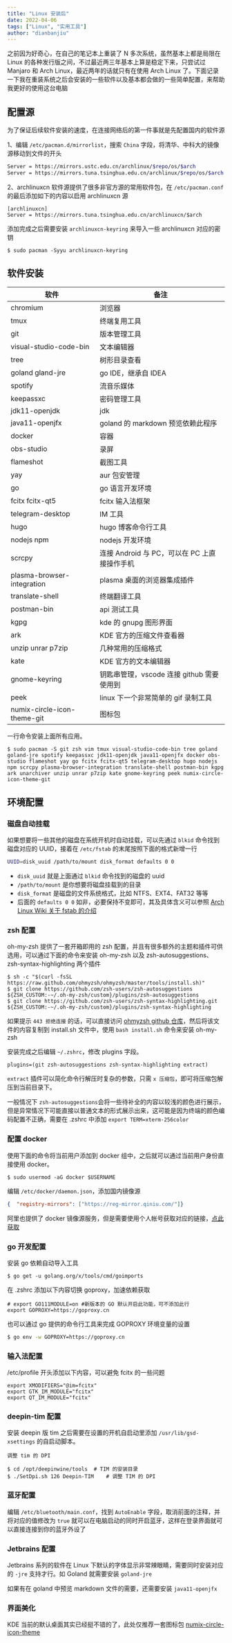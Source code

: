 ```yaml
---
title: "Linux 安装后"
date: 2022-04-06
tags: ["Linux", "实用工具"]
author: "dianbanjiu"
---
```

之前因为好奇心，在自己的笔记本上重装了 N 多次系统，虽然基本上都是局限在 Linux 的各种发行版之间，不过最近两三年基本上算是稳定下来，只尝试过 Manjaro 和 Arch Linux，最近两年的话就只有在使用 Arch Linux 了。下面记录一下我在重装系统之后会安装的一些软件以及基本都会做的一些简单配置，来帮助我更好的使用这台电脑

## 配置源

为了保证后续软件安装的速度，在连接网络后的第一件事就是先配置国内的软件源

1、编辑 `/etc/pacman.d/mirrorlist`，搜索 `China` 字段，将清华、中科大的镜像源移动到文件的开头

```bash
Server = https://mirrors.ustc.edu.cn/archlinux/$repo/os/$arch
Server = https://mirrors.tuna.tsinghua.edu.cn/archlinux/$repo/os/$arch
```

2、archlinuxcn 软件源提供了很多非官方源的常用软件包，在 `/etc/pacman.conf` 的最后添加如下的内容以启用 archlinuxcn 源

```
[archlinuxcn]
Server = https://mirrors.tuna.tsinghua.edu.cn/archlinuxcn/$arch
```

添加完成之后需要安装 `archlinuxcn-keyring` 来导入一些 archlinuxcn 对应的密钥

```
$ sudo pacman -Syyu archlinuxcn-keyring
```

## 软件安装

| 软件 | 备注 |
| --- | --- |
| chromium | 浏览器 |
| tmux | 终端复用工具 |
| git | 版本管理工具 |
| visual-studio-code-bin | 文本编辑器 |
| tree | 树形目录查看 |
| goland gland-jre | go IDE，继承自 IDEA |
| spotify | 流音乐媒体 |
| keepassxc | 密码管理工具 |
| jdk11-openjdk | jdk |
| java11-openjfx | goland 的 markdown 预览依赖此程序 |
| docker | 容器 |
| obs-studio | 录屏 |
| flameshot | 截图工具 |
| yay | aur 包安管理 |
| go | go 语言开发环境 |
| fcitx fcitx-qt5 | fcitx 输入法框架 |
| telegram-desktop | IM 工具 |
| hugo | hugo 博客命令行工具 |
| nodejs npm | nodejs 开发环境 |
| scrcpy | 连接 Android 与 PC，可以在 PC 上直接操作手机 |
| plasma-browser-integration | plasma 桌面的浏览器集成插件 |
| translate-shell | 终端翻译工具 |
| postman-bin | api 测试工具 |
| kgpg | kde 的 gnupg 图形界面 |
| ark | KDE 官方的压缩文件查看器 |
| unzip unrar p7zip | 几种常用的压缩格式 |
| kate | KDE 官方的文本编辑器 |
| gnome-keyring | 钥匙串管理，vscode 连接 github 需要使用到 |
| peek | linux 下一个非常简单的 gif 录制工具 |
| numix-circle-icon-theme-git | 图标包 |

一行命令安装上面所有应用。

```
$ sudo pacman -S git zsh vim tmux visual-studio-code-bin tree goland goland-jre spotify keepassxc jdk11-openjdk java11-openjfx docker obs-studio flameshot yay go fcitx fcitx-qt5 telegram-desktop hugo nodejs npm scrcpy plasma-browser-integration translate-shell postman-bin kgpg ark unarchiver unzip unrar p7zip kate gnome-keyring peek numix-circle-icon-theme-git
```

## 环境配置

### 磁盘自动挂载

如果想要将一些其他的磁盘在系统开机时自动挂载，可以先通过 `blkid` 命令找到磁盘对应的 UUID，接着在 `/etc/fstab` 的末尾按照下面的格式新增一行

```bash
UUID=disk_uuid /path/to/mount disk_format defaults 0 0
```

- `disk_uuid` 就是上面通过 `blkid` 命令找到的磁盘的 uuid
- `/path/to/mount` 是你想要将磁盘挂载到的目录
- `disk_format` 是磁盘的文件系统格式，比如 NTFS、EXT4、FAT32 等等
- 后面的 `defaults 0 0` 如非，必要保持不变即可，其及具体含义可以参照 [Arch Linux Wiki 关于 fstab 的介绍](https://wiki.archlinux.org/title/fstab)

### zsh 配置

oh-my-zsh 提供了一套开箱即用的 zsh 配置，并且有很多额外的主题和插件可供选用，可以通过下面的命令来安装 oh-my-zsh 以及 zsh-autosuggestions、zsh-syntax-highlighting 两个插件

```
$ sh -c "$(curl -fsSL https://raw.github.com/ohmyzsh/ohmyzsh/master/tools/install.sh)"
$ git clone https://github.com/zsh-users/zsh-autosuggestions ${ZSH_CUSTOM:-~/.oh-my-zsh/custom}/plugins/zsh-autosuggestions
$ git clone https://github.com/zsh-users/zsh-syntax-highlighting.git ${ZSH_CUSTOM:-~/.oh-my-zsh/custom}/plugins/zsh-syntax-highlighting
```

如果提示 `443 拒绝连接` 的话，可以直接访问 [ohmyzsh github 仓库](https://github.com/ohmyzsh/ohmyzsh/blob/master/tools/install.sh)，然后将该文件的内容复制到 install.sh 文件中，使用 `bash install.sh` 命令来安装 oh-my-zsh

安装完成之后编辑 `~/.zshrc`，修改 plugins 字段。

```
plugins=(git zsh-autosuggestions zsh-syntax-highlighting extract)
```

`extract` 插件可以简化命令行解压时复杂的参数，只需 `x 压缩包`，即可将压缩包解压到当前目录下。

一般情况下 `zsh-autosuggestions`会将一些待补全的内容以较浅的颜色进行展示，但是异常情况下可能直接以普通文本的形式展示出来，这可能是因为终端的颜色编码配置不正确，需要在 .zshrc 中添加 `export TERM=xterm-256color`

### 配置 docker

使用下面的命令将当前用户添加到 docker 组中，之后就可以通过当前用户身份直接使用 docker。

```
$ sudo usermod -aG docker $USERNAME
```

编辑 `/etc/docker/daemon.json`，添加国内镜像源

```json
{  "registry-mirrors": ["https://reg-mirror.qiniu.com/"]}
```

阿里也提供了 docker 镜像源服务，但是需要使用个人帐号获取对应的链接，[点此获取](https://cr.console.aliyun.com/cn-hangzhou/instances/mirrors)

### go 开发配置

安装 go 依赖自动导入工具

```
$ go get -u golang.org/x/tools/cmd/goimports
```

在 .zshrc 添加以下内容切换 goproxy，加速依赖获取

```
# export GO111MODULE=on #新版本的 GO 默认开启此功能，可不添加此行
export GOPROXY=https://goproxy.cn
```

也可以通过 go 提供的命令行工具来完成 GOPROXY 环境变量的设置

```bash
$ go env -w GOPROXY=https://goproxy.cn
```

### 输入法配置

/etc/profile 开头添加以下内容，可以避免 fcitx 的一些问题

```
export XMODIFIERS="@im=fcitx"
export GTK_IM_MODULE="fcitx"
export QT_IM_MODULE="fcitx"
```

### deepin-tim 配置

安装 deepin 版 tim 之后需要在设置的开机自启动里添加 `/usr/lib/gsd-xsettings` 的自启动脚本。

```
调整 tim 的 DPI

$ cd /opt/deepinwine/tools  # TIM 的安装目录
$ ./SetDpi.sh 126 Deepin-TIM    # 调整 TIM 的 DPI
```

### 蓝牙配置

编辑 `/etc/bluetooth/main.conf`，找到 `AutoEnable` 字段，取消前面的注释，并将对应的值修改为 `true` 就可以在电脑启动的同时开启蓝牙，这样在登录界面就可以直接连接到你的蓝牙外设了

### Jetbrains 配置

Jetbrains 系列的软件在 Linux 下默认的字体显示非常辣眼睛，需要同时安装对应的 `-jre` 支持才行。如 Goland 就需要安装 `goland-jre`

如果有在 goland 中预览 markdown 文件的需要，还需要安装 `java11-openjfx`

### 界面美化

KDE 当前的默认桌面其实已经挺不错的了，此处仅推荐一套图标包 [numix-circle-icon-theme](https://github.com/numixproject/numix-icon-theme-circle)